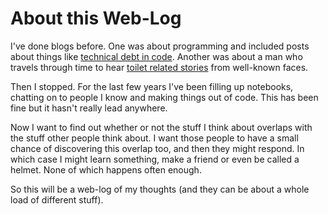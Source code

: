 # About this Web-Log

I've done blogs before. One was about programming and included
posts about things like
[technical debt in code](https://medium.com/@rudenoise/code-life-cycle-every-line-is-technical-debt-f90db48786d8).
Another was about a man who travels through time to hear
[toilet related stories](http://poochat.blogspot.co.uk/) from well-known faces.

Then I stopped. For the last few years I've been filling
up notebooks, chatting on to people I know and making
things out of code. This has been fine but it hasn't
really lead anywhere.

Now I want to find out whether or not the stuff I
think about overlaps with the stuff other people
think about. I want those people to have a small chance of
discovering this overlap too, and then they might respond.
In which case I might learn something, make a friend
or even be called a helmet. None of which happens often
enough.

So this will be a web-log of my thoughts (and they can be
about a whole load of different stuff).
